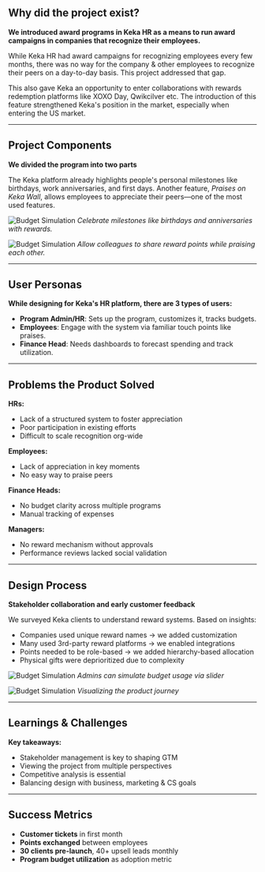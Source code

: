 ## Why did the project exist?

**We introduced award programs in Keka HR as a means to run award campaigns in companies that recognize their employees.**

While Keka HR had award campaigns for recognizing employees every few months, there was no way for the company & other employees to recognize their peers on a day-to-day basis. This project addressed that gap.

This also gave Keka an opportunity to enter collaborations with rewards redemption platforms like XOXO Day, Qwikcilver etc. The introduction of this feature strengthened Keka's position in the market, especially when entering the US market.

---

## Project Components

**We divided the program into two parts**

The Keka platform already highlights people's personal milestones like birthdays, work anniversaries, and first days. Another feature, *Praises on Keka Wall*, allows employees to appreciate their peers—one of the most used features.

![Budget Simulation](../utils/project-imgs/binge-eating/1.webp)
*Celebrate milestones like birthdays and anniversaries with rewards.*

![Budget Simulation](../utils/project-imgs/binge-eating/1.webp)
*Allow colleagues to share reward points while praising each other.*

---

## User Personas

**While designing for Keka's HR platform, there are 3 types of users:**

- **Program Admin/HR**: Sets up the program, customizes it, tracks budgets.
- **Employees**: Engage with the system via familiar touch points like praises.
- **Finance Head**: Needs dashboards to forecast spending and track utilization.

---

## Problems the Product Solved

**HRs:**
- Lack of a structured system to foster appreciation
- Poor participation in existing efforts
- Difficult to scale recognition org-wide

**Employees:**
- Lack of appreciation in key moments
- No easy way to praise peers

**Finance Heads:**
- No budget clarity across multiple programs
- Manual tracking of expenses

**Managers:**
- No reward mechanism without approvals
- Performance reviews lacked social validation

---

## Design Process

**Stakeholder collaboration and early customer feedback**

We surveyed Keka clients to understand reward systems. Based on insights:

- Companies used unique reward names → we added customization
- Many used 3rd-party reward platforms → we enabled integrations
- Points needed to be role-based → we added hierarchy-based allocation
- Physical gifts were deprioritized due to complexity

![Budget Simulation](../utils/project-imgs/binge-eating/1.webp)
*Admins can simulate budget usage via slider*

![Budget Simulation](../utils/project-imgs/binge-eating/1.webp)
*Visualizing the product journey*

---

## Learnings & Challenges

**Key takeaways:**

- Stakeholder management is key to shaping GTM
- Viewing the project from multiple perspectives
- Competitive analysis is essential
- Balancing design with business, marketing & CS goals

---

## Success Metrics

- **Customer tickets** in first month
- **Points exchanged** between employees
- **30 clients pre-launch**, 40+ upsell leads monthly
- **Program budget utilization** as adoption metric
